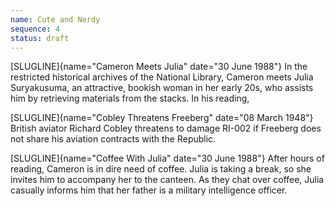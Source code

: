 ```yaml
---
name: Cute and Nerdy
sequence: 4
status: draft
---
```


[SLUGLINE]{name="Cameron Meets Julia" date="30 June 1988"} In the
restricted historical archives of the National Library, Cameron meets
Julia Suryakusuma, an attractive, bookish woman in her early 20s, who assists him by retrieving materials from the stacks. In his reading, 

[SLUGLINE]{name="Cobley Threatens Freeberg" date="08 March 1948"}
British aviator Richard Cobley threatens to damage RI-002 if Freeberg
does not share his aviation contracts with the Republic.

[SLUGLINE]{name="Coffee With Julia" date="30 June 1988"} After hours of reading, Cameron is in dire need of coffee. Julia is taking a break, so she invites him to accompany her to the canteen. As they chat over coffee, Julia casually informs him that her father is a
military intelligence officer.

 
